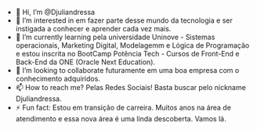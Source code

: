 - 👋 Hi, I’m @Djuliandressa
- 👀 I’m interested in em fazer parte desse mundo da tecnologia e ser instigada a conhecer e aprender cada vez mais.
- 🌱 I’m currently learning pela universidade Uninove - Sistemas operacionais, Marketing Digital, Modelagemm e Lógica de Programação e estou inscrita no BootCamp Potência Tech - Cursos de Front-End e Back-End da ONE (Oracle Next Education).
- 💞️ I’m looking to collaborate futuramente em uma boa empresa com o conhecimento adquiridos.
- 📫 How to reach me? Pelas Redes Sociais! Basta buscar pelo nickname Djuliandressa. 
- ⚡ Fun fact: Estou em transição de carreira. Muitos anos na área de atendimento e essa nova área é uma linda descoberta. Vamos lá. 


<!---
Djuliandressa/Djuliandressa is a ✨ special ✨ repository because its `README.md` (this file) appears on your GitHub profile.
You can click the Preview link to take a look at your changes.
--->
